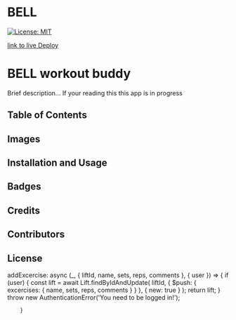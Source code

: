 # BELL
[![License: MIT](https://img.shields.io/badge/License-MIT-yellow.svg)](https://opensource.org/licenses/MIT)

[link to live Deploy](lol)

# BELL workout buddy

Brief description... If your reading this this app is in progress

## Table of Contents

## Images

## Installation and Usage

## Badges

## Credits

## Contributors

## License
addExcercise: async (_, { liftId, name, sets, reps, comments }, { user }) => {
            if (user) {
                const lift = await Lift.findByIdAndUpdate(
                    liftId,
                    { $push: { excercises: { name, sets, reps, comments } } },
                    { new: true }
                );
                return lift;
            }
            throw new AuthenticationError('You need to be logged in!');


        }